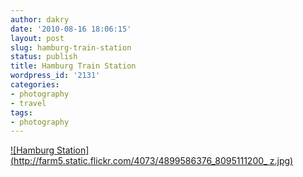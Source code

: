 ```yaml
---
author: dakry
date: '2010-08-16 18:06:15'
layout: post
slug: hamburg-train-station
status: publish
title: Hamburg Train Station
wordpress_id: '2131'
categories:
- photography
- travel
tags:
- photography
---
```


[![Hamburg Station](http://farm5.static.flickr.com/4073/4899586376_8095111200_
z.jpg)](http://www.flickr.com/photos/zacharyz/4899586376/)


